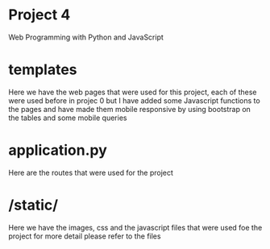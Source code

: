 # Project 4

Web Programming with Python and JavaScript

# templates
Here we have the web pages that were used for this project, each of these were used before in projec 0 but I have added some Javascript functions to the pages and have made them mobile responsive by using bootstrap on the tables and some mobile queries

# application.py
Here are the routes that were used for the project
 
# /static/
Here we have the images, css and the javascript files that were used foe the project for more detail please refer to the files
